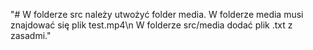 "# W folderze src należy utwożyć folder media. W folderze media musi znajdować się plik test.mp4\n
W folderze src/media dodać plik .txt z zasadmi."
